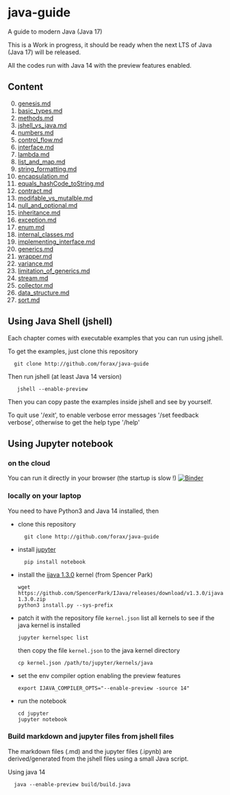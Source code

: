 # java-guide
A guide to modern Java (Java 17)

This is a Work in progress, it should be ready when the next LTS of Java (Java 17) will be released.

All the codes run with Java 14 with the preview features enabled.

## Content

0. [genesis.md](guide/chapter00-genesis.md)
1. [basic_types.md](guide/chapter01-basic_types.md)
2. [methods.md](guide/chapter02-methods.md)
3. [jshell_vs_java.md](guide/chapter03-jshell_vs_java.md)
4. [numbers.md](guide/chapter04-numbers.md)
5. [control_flow.md](guide/chapter05-control_flow.md)
6. [interface.md](guide/chapter07-interface.md)
7. [lambda.md](guide/chapter08-lambda.md)
8. [list_and_map.md](guide/chapter09-list_and_map.md)
9. [string_formatting.md](guide/chapter10-string_formatting.md)
10. [encapsulation.md](guide/chapter11-encapsulation.md)
11. [equals_hashCode_toString.md](guide/chapter12-equals_hashCode_toString.md)
12. [contract.md](guide/chapter13-contract.md)
13. [modifable_vs_mutalble.md](guide/chapter13-modifable_vs_mutalble.md)
14. [null_and_optional.md](guide/chapter14-null_and_optional.md)
15. [inheritance.md](guide/chapter15-inheritance.md)
16. [exception.md](guide/chapter16-exception.md)
17. [enum.md](guide/chapter17-enum.md)
18. [internal_classes.md](guide/chapter18-internal_classes.md)
19. [implementing_interface.md](guide/chapter19-implementing_interface.md)
20. [generics.md](guide/chapter20-generics.md)
21. [wrapper.md](guide/chapter21-wrapper.md)
22. [variance.md](guide/chapter22-variance.md)
23. [limitation_of_generics.md](guide/chapter23-limitation_of_generics.md)
24. [stream.md](guide/chapter25-stream.md)
25. [collector.md](guide/chapter26-collector.md)
26. [data_structure.md](guide/chapter30-data_structure.md)
27. [sort.md](guide/chapter31-sort.md)


## Using Java Shell (jshell)

Each chapter comes with executable examples that you can run using jshell.

To get the examples, just clone this repository
```
  git clone http://github.com/forax/java-guide
```

Then run jshell (at least Java 14 version)
```
   jshell --enable-preview
```

Then you can copy paste the examples inside jshell and see by yourself.

To quit use '/exit', to enable verbose error messages '/set feedback verbose', otherwise to get the help type '/help'


## Using Jupyter notebook

### on the cloud
You can run it directly in your browser (the startup is slow !)
[![Binder](https://mybinder.org/badge_logo.svg)](https://mybinder.org/v2/gh/forax/java-guide/master?filepath=jupyter)

### locally on your laptop
You need to have Python3 and Java 14 installed, then

- clone this repository
  ```
    git clone http://github.com/forax/java-guide
  ```
- install [jupyter](https://jupyter.org/install)
  ```
    pip install notebook
  ```
- install the [ijava 1.3.0](https://github.com/SpencerPark/IJava) kernel (from Spencer Park)
  ```
  wget https://github.com/SpencerPark/IJava/releases/download/v1.3.0/ijava-1.3.0.zip
  python3 install.py --sys-prefix
  ```
- patch it with the repository file `kernel.json`
  list all kernels to see if the java kernel is installed
  ```
  jupyter kernelspec list
  ```
  then copy the file `kernel.json` to the java kernel directory
  ```
  cp kernel.json /path/to/jupyter/kernels/java
  ```
- set the env compiler option enabling the preview features
  ```
  export IJAVA_COMPILER_OPTS="--enable-preview -source 14"
  ```
- run the notebook
  ```
  cd jupyter
  jupyter notebook
  ```


### Build markdown and jupyter files from jshell files
The markdown files (.md) and the jupyter files (.ipynb) are derived/generated
from the jshell files using a small Java script.

Using java 14
```
  java --enable-preview build/build.java
```
